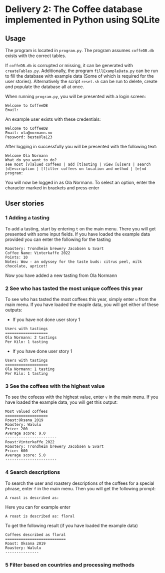 # Delivery 2: The Coffee database implemented in Python using SQLite

## Usage
The program is located in `program.py`. The program assumes `coffeDB.db` exists with the correct tables. 

If `coffeDB.db` is corrupted or missing, it can be generated with `createTables.py`. Additionally, the program `fillExampleData.py` can be run to fill the database with example data (Some of which is required for the user stories). Alternatively the script `reset.sh`  can be run to delete, create and populate the database all at once.

When running `program.py`, you will be presented with a login screen:

```
Welcome to CoffeeDB
Email: 
```

An example user exists with these credentials:

```
Welcome to CoffeeDB
Email: ola@normann.no
Password: besteOla123
```

After logging in successfully you will be presented with the following text:

```
Welcome Ola Normann
What do you want to do?
see most [v]alued coffees | add [t]asting | view [u]sers | search [d]escription | [f]ilter coffees on location and method | [e]nd program:
```

You will now be logged in as Ola Normann. To select an option, enter the character marked in brackets and press enter

## User stories

### 1 Adding a tasting
To add a tasting, start by entering `t` on the main menu. There you will get presented with some input fields. If you have loaded the example data provided you can enter the following for the tasting

```
Roastery: Trondheim brewery Jacobsen & Svart
Coffee Name: Vinterkaffe 2022
Points: 10
Notes: Wow - an odyssey for the taste buds: citrus peel, milk chocolate, apricot!
```
Now you have added a new tasting from Ola Normann

### 2 See who has tasted the most unique coffees this year

To see who has tasted the most coffees this year, simply enter `u` from the main menu. If you have loaded the exaple data, you will get either of these outputs:
- If you have not done user story 1
```
Users with tastings
===================
Ola Normann: 2 tastings
Per Kilo: 1 tasting
```
- If you have done user story 1
```
Users with tastings
===================
Ola Normann: 1 tasting
Per Kilo: 1 tasting
```

### 3 See the coffees with the highest value

To see the cofeess with the highest value, enter `v` in the main menu. If you have loaded the example data, you will get this output:
```
Most valued coffees
===================
Roast:Oksana 2019
Roastery: Walulu
Price: 200
Average score: 9.0
-----------------------
Roast:Vinterkaffe 2022
Roastery: Trondheim brewery Jacobsen & Svart
Price: 600
Average score: 5.0
-----------------------
```

### 4 Search descriptions

To search the user and roastery descriptions of the coffees for a special phrase, enter `f` in the main menu. Then you will get the following prompt:

```
A roast is described as:
```

Here you can for example enter
```
A roast is described as: floral
```

To get the following result (if you have loaded the example data)

```
Coffees described as floral
===========================
Roast: Oksana 2019
Roastery: Walulu
---------------
```

### 5 Filter based on countries and processing methods